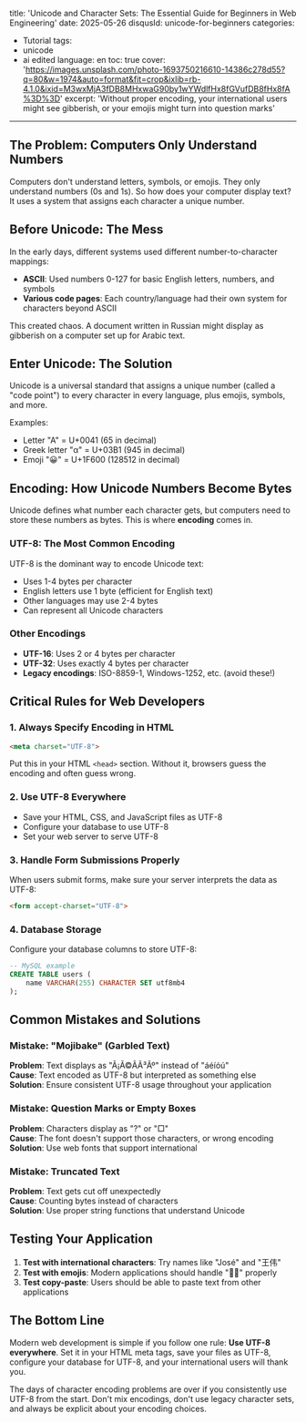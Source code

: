 title: 'Unicode and Character Sets: The Essential Guide for Beginners in Web Engineering'
date: 2025-05-26
disqusId: unicode-for-beginners
categories:
- Tutorial
tags:
- unicode
- ai edited
language: en
toc: true
cover: 'https://images.unsplash.com/photo-1693750216610-14386c278d55?q=80&w=1974&auto=format&fit=crop&ixlib=rb-4.1.0&ixid=M3wxMjA3fDB8MHxwaG90by1wYWdlfHx8fGVufDB8fHx8fA%3D%3D'
excerpt: 'Without proper encoding, your international users might see gibberish, or your emojis might turn into question marks'
---

## The Problem: Computers Only Understand Numbers

Computers don't understand letters, symbols, or emojis. They only understand numbers (0s and 1s). So how does your computer display text? It uses a system that assigns each character a unique number.

## Before Unicode: The Mess

In the early days, different systems used different number-to-character mappings:
- **ASCII**: Used numbers 0-127 for basic English letters, numbers, and symbols
- **Various code pages**: Each country/language had their own system for characters beyond ASCII

This created chaos. A document written in Russian might display as gibberish on a computer set up for Arabic text.

## Enter Unicode: The Solution

Unicode is a universal standard that assigns a unique number (called a "code point") to every character in every language, plus emojis, symbols, and more.

Examples:
- Letter "A" = U+0041 (65 in decimal)
- Greek letter "α" = U+03B1 (945 in decimal)  
- Emoji "😀" = U+1F600 (128512 in decimal)

## Encoding: How Unicode Numbers Become Bytes

Unicode defines what number each character gets, but computers need to store these numbers as bytes. This is where **encoding** comes in.

### UTF-8: The Most Common Encoding

UTF-8 is the dominant way to encode Unicode text:
- Uses 1-4 bytes per character
- English letters use 1 byte (efficient for English text)
- Other languages may use 2-4 bytes
- Can represent all Unicode characters

### Other Encodings
- **UTF-16**: Uses 2 or 4 bytes per character
- **UTF-32**: Uses exactly 4 bytes per character
- **Legacy encodings**: ISO-8859-1, Windows-1252, etc. (avoid these!)

## Critical Rules for Web Developers

### 1. Always Specify Encoding in HTML
```html
<meta charset="UTF-8">
```
Put this in your HTML `<head>` section. Without it, browsers guess the encoding and often guess wrong.

### 2. Use UTF-8 Everywhere
- Save your HTML, CSS, and JavaScript files as UTF-8
- Configure your database to use UTF-8
- Set your web server to serve UTF-8

### 3. Handle Form Submissions Properly
When users submit forms, make sure your server interprets the data as UTF-8:
```html
<form accept-charset="UTF-8">
```

### 4. Database Storage
Configure your database columns to store UTF-8:
```sql
-- MySQL example
CREATE TABLE users (
    name VARCHAR(255) CHARACTER SET utf8mb4
);
```

## Common Mistakes and Solutions

### Mistake: "Mojibake" (Garbled Text)
**Problem**: Text displays as "Ã¡Ã©Ã­Ã³Ãº" instead of "áéíóú"  
**Cause**: Text encoded as UTF-8 but interpreted as something else  
**Solution**: Ensure consistent UTF-8 usage throughout your application  

### Mistake: Question Marks or Empty Boxes
**Problem**: Characters display as "?" or "□"  
**Cause**: The font doesn't support those characters, or wrong encoding  
**Solution**: Use web fonts that support international   

### Mistake: Truncated Text
**Problem**: Text gets cut off unexpectedly  
**Cause**: Counting bytes instead of characters  
**Solution**: Use proper string functions that understand Unicode  

## Testing Your Application

1. **Test with international characters**: Try names like "José" and "王伟"  
2. **Test with emojis**: Modern applications should handle "👨‍💻" properly  
3. **Test copy-paste**: Users should be able to paste text from other applications  

## The Bottom Line

Modern web development is simple if you follow one rule: **Use UTF-8 everywhere**. Set it in your HTML meta tags, save your files as UTF-8, configure your database for UTF-8, and your international users will thank you.

The days of character encoding problems are over if you consistently use UTF-8 from the start. Don't mix encodings, don't use legacy character sets, and always be explicit about your encoding choices.